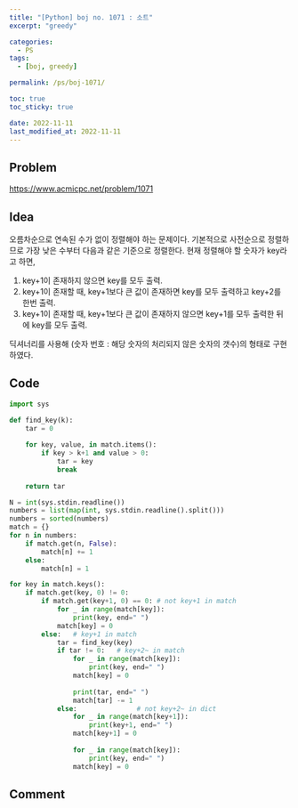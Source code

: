```yaml
---
title: "[Python] boj no. 1071 : 소트"
excerpt: "greedy"

categories:
  - PS
tags:
  - [boj, greedy]

permalink: /ps/boj-1071/

toc: true
toc_sticky: true

date: 2022-11-11
last_modified_at: 2022-11-11
---
```


## Problem

<https://www.acmicpc.net/problem/1071>

## Idea

오름차순으로 연속된 수가 없이 정렬해야 하는 문제이다. 기본적으로 사전순으로 정렬하므로 가장 낮은 수부터 다음과 같은 기준으로 정렬한다. 현재 정렬해야 할 숫자가 key라고 하면,

1. key+1이 존재하지 않으면 key를 모두 출력.
2. key+1이 존재할 때, key+1보다 큰 값이 존재하면 key를 모두 출력하고 key+2를 한번 출력.
3. key+1이 존재할 때, key+1보다 큰 값이 존재하지 않으면 key+1를 모두 출력한 뒤에 key를 모두 출력.

딕셔너리를 사용해 (숫자 번호 : 해당 숫자의 처리되지 않은 숫자의 갯수)의 형태로 구현하였다.

## Code

```py
import sys

def find_key(k):
    tar = 0
    
    for key, value, in match.items():
        if key > k+1 and value > 0:
            tar = key
            break
    
    return tar

N = int(sys.stdin.readline())
numbers = list(map(int, sys.stdin.readline().split()))
numbers = sorted(numbers)
match = {}
for n in numbers:
    if match.get(n, False):
        match[n] += 1
    else:
        match[n] = 1

for key in match.keys():
    if match.get(key, 0) != 0:
        if match.get(key+1, 0) == 0: # not key+1 in match
            for _ in range(match[key]):
                print(key, end=" ")             
            match[key] = 0
        else:   # key+1 in match
            tar = find_key(key)
            if tar != 0:   # key+2~ in match
                for _ in range(match[key]):
                    print(key, end=" ")             
                match[key] = 0
                
                print(tar, end=" ")
                match[tar] -= 1
            else:               # not key+2~ in dict
                for _ in range(match[key+1]):
                    print(key+1, end=" ")             
                match[key+1] = 0
                
                for _ in range(match[key]):
                    print(key, end=" ")             
                match[key] = 0
```

## Comment

